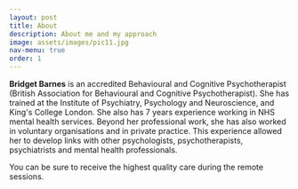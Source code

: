 ```yaml
---
layout: post
title: About
description: About me and my approach
image: assets/images/pic11.jpg
nav-menu: true
order: 1
---
```


<b>Bridget Barnes</b> is an accredited Behavioural and Cognitive Psychotherapist (British Association for Behavioural and Cognitive Psychotherapist). She has trained at the Institute of Psychiatry, Psychology and Neuroscience, and King's College London. She also has 7 years experience working in NHS mental health services. Beyond her professional work, she has also worked in voluntary organisations and in private practice. This experience allowed her to develop links with other psychologists, psychotherapists, psychiatrists and mental health professionals.

You can be sure to receive the highest quality care during the remote sessions. 
